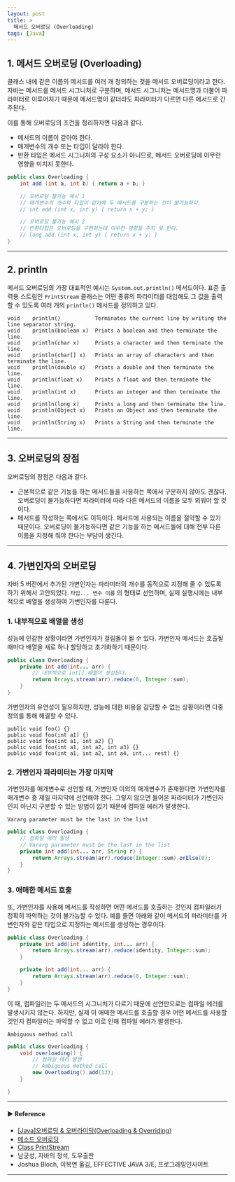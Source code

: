 ```yaml
---
layout: post
title: >
  메서드 오버로딩 (Overloading)
tags: [Java]
---
```


## 1. 메서드 오버로딩 (Overloading)
클래스 내에 같은 이름의 메서드를 여러 개 정의하는 것을 메서드 오버로딩이라고 한다. 
자바는 메서드를 메서드 시그니처로 구분하며, 메서드 시그니처는 메서드명과 더불어 파라미터로 이루어지기 때문에 메서드명이 같더라도 파라미터가 다르면 다른 메서드로 간주된다.

이를 통해 오버로딩의 조건을 정리하자면 다음과 같다.

- 메서드의 이름이 같아야 한다.
- 매개변수의 개수 또는 타입이 달라야 한다.
- 반환 타입은 메서드 시그니처의 구성 요소가 아니므로, 메서드 오버로딩에 아무런 영향을 미치지 못한다.

```java
public class Overloading {
    int add (int a, int b) { return a + b; }

    // 오버로딩 불가능 예시 1
    // 매개변수의 개수와 타입이 같기에 두 메서드를 구분하는 것이 불가능하다.
    // int add (int x, int y) { return x + y; }

    // 오버로딩 불가능 예시 2
    // 반환타입은 오버로딩을 구현하는데 아무런 영향을 주지 못 한다.
    // long add (int x, int y) { return x + y; }
}
```

---
## 2. println
메서드 오버로딩의 가장 대표적인 예시는 `System.out.println()` 메서드이다.
표준 출력용 스트림인 `PrintStream` 클래스는 어떤 종류의 파라미터를 대입해도 그 값을 출력할 수 있도록 여러 개의 `println()` 메서드를 정의하고 있다.

```text
void	println()           Terminates the current line by writing the line separator string.
void	println(boolean x)  Prints a boolean and then terminate the line.
void	println(char x)     Prints a character and then terminate the line.
void	println(char[] x)   Prints an array of characters and then terminate the line.
void	println(double x)   Prints a double and then terminate the line.
void	println(float x)    Prints a float and then terminate the line.
void	println(int x)      Prints an integer and then terminate the line.
void	println(long x)     Prints a long and then terminate the line.
void	println(Object x)   Prints an Object and then terminate the line.
void	println(String x)   Prints a String and then terminate the line.
```

---
## 3. 오버로딩의 장점
오버로딩의 장점은 다음과 같다.

- 근본적으로 같은 기능을 하는 메서드들을 사용하는 쪽에서 구분하지 않아도 괜찮다. 오버로딩이 불가능하다면 파라미터에 따라 다른 메서드의 이름을 모두 외워야 할 것이다.
- 메서드를 작성하는 쪽에서도 이득이다. 메서드에 사용되는 이름을 절약할 수 있기 때문이다.
오버로딩이 불가능하다면 같은 기능을 하는 메서드들에 대해 전부 다른 이름을 지정해 줘야 한다는 부담이 생긴다.

---
## 4. 가변인자의 오버로딩
자바 5 버전에서 추가된 가변인자는 파라미터의 개수를 동적으로 지정해 줄 수 있도록 하기 위해서 고안되었다.
`타입... 변수 이름` 의 형태로 선언하며, 실제 실행시에는 내부적으로 배열을 생성하여 가변인자를 다룬다.

### 1. 내부적으로 배열을 생성
성능에 민감한 상황이라면 가변인자가 걸림돌이 될 수 있다. 가변인자 메서드는 호출될 때마다 배열을 새로 하나 할당하고 초기화하기 때문이다.

```java
public class Overloading {
    private int add(int... arr) {
        // 내부적으로 int[] 배열이 생성된다.
        return Arrays.stream(arr).reduce(0, Integer::sum);
    }
}
```

가변인자의 유연성이 필요하지만, 성능에 대한 비용을 감당할 수 없는 상황이라면 다중정의를 통해 해결할 수 있다.

```text
public void foo() {}
public void foo(int a1) {}
public void foo(int a1, int a2) {}
public void foo(int a1, int a2, int a3) {}
public void foo(int a1, int a2, int a4, int... rest) {}
```

### 2. 가변인자 파라미터는 가장 마지막
가변인자를 매개변수로 선언할 때, 가변인자 이외의 매개변수가 존재한다면 가변인자를 매개변수 중 제일 마지막에 선언해야 한다.
그렇지 않으면 들어온 파라미터가 가변인자인지 아닌지 구분할 수 있는 방법이 없기 때문에 컴파일 에러가 발생한다.

```text
Vararg parameter must be the last in the list
```

```java
public class Overloading {
    // 컴파일 에러 발생
    // Vararg parameter must be the last in the list
    private int add(int... arr, String r) {
        return Arrays.stream(arr).reduce(Integer::sum).orElse(0);
    }
}
```

### 3. 애매한 메서드 호출
또, 가변인자를 사용해 메서드를 작성하면 어떤 메서드를 호출하는 것인지 컴파일러가 정확히 파악하는 것이 불가능할 수 있다.
예를 들면 아래와 같이 메서드의 파라미터를 가변인자와 같은 타입으로 지정하는 메서드를 생성하는 경우이다.

```java
public class Overloading {
    private int add(int identity, int... arr) {
        return Arrays.stream(arr).reduce(identity, Integer::sum);
    }

    private int add(int... arr) {
        return Arrays.stream(arr).reduce(0, Integer::sum);
    }
}
```

이 때, 컴파일러는 두 메서드의 시그니처가 다르기 때문에 선언만으로는 컴파일 에러를 발생시키지 않는다.
하지만, 실제 이 애매한 메서드를 호출할 경우 어떤 메서드를 사용할 것인지 컴파일러는 파악할 수 없고 이로 인해 컴파일 에러가 발생한다.

```text
Ambiguous method call
```

```java
public class Overloading {
    void overloading() {
        // 컴파일 에러 발생
        // Ambiguous method call
        new Overloading().add(13);
    }

}
```

---
#### ▶ Reference
- [[Java]오버로딩 & 오버라이딩(Overloading & Overriding)](https://hyoje420.tistory.com/14)
- [메소드 오버로딩](http://www.tcpschool.com/java/java_usingMethod_overloading)
- [Class PrintStream](https://docs.oracle.com/en/java/javase/11/docs/api/java.base/java/io/PrintStream.html)
- 남궁성, 자바의 정석, 도우출판
- Joshua Bloch, 이복연 옮김, EFFECTIVE JAVA 3/E, 프로그래밍인사이트

---